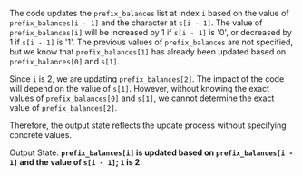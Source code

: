 The code updates the `prefix_balances` list at index `i` based on the value of `prefix_balances[i - 1]` and the character at `s[i - 1]`. The value of `prefix_balances[i]` will be increased by 1 if `s[i - 1]` is '0', or decreased by 1 if `s[i - 1]` is '1'. The previous values of `prefix_balances` are not specified, but we know that `prefix_balances[1]` has already been updated based on `prefix_balances[0]` and `s[1]`.

Since `i` is 2, we are updating `prefix_balances[2]`. The impact of the code will depend on the value of `s[1]`. However, without knowing the exact values of `prefix_balances[0]` and `s[1]`, we cannot determine the exact value of `prefix_balances[2]`.

Therefore, the output state reflects the update process without specifying concrete values. 

Output State: **`prefix_balances[i]` is updated based on `prefix_balances[i - 1]` and the value of `s[i - 1]`; `i` is 2.**